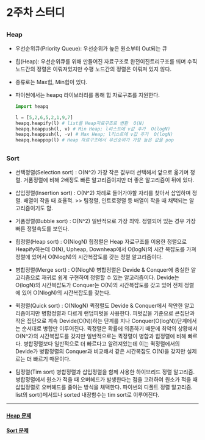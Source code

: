 # 2주차 스터디

##

### Heap

- 우선순위큐(Priority Queue): 우선순위가 높은 원소부터 Out되는 큐
- 힙(Heap): 우선순위큐를 위해 만들어진 자료구조로 완전이진트리구조를 띄며 수직 노드간의 정렬은 이뤄져있지만 수평 노드간의 정렬은 이뤄져 있지 않다.
- 종류로는 Max힙, Min힙이 있다.

- 파이썬에서는 heapq 라이브러리를 통해 힙 자료구조를 지원한다.

  ```python
  import heapq

  l = [5,2,6,5,2,1,9,7]
  heapq.heapify(l) # list를 Heap자료구조로 변환  O(N)
  heapq.heappush(l, v) # Min Heap; l리스트에 v값 추가  O(logN)
  heapq.heappush(l, -v) # Max Heap; l리스트에 v값 추가  O(logN)
  heapq.heappop(l) # Heap 자료구조에서 우선순위가 가장 높은 값을 pop
  ```

##

### Sort

- 선택정렬(Selection sort) : O(N^2)
  가장 작은 값부터 선택해서 앞으로 옮기며 정렬.
  거품정렬에 비해 2배정도 빠른 알고리즘이지만 더 좋은 알고리즘이 뒤에 있다.

- 삽입정렬(Insertion sort) : O(N^2)
  차례로 들어가야할 자리를 찾아서 삽입하며 정렬.
  배열이 작을 때 효율적. >> 팀정렬, 인트로정렬 등 배열이 작을 때 채택되는 알고리즘이기도 함.

- 거품정렬(Bubble sort) : O(N^2)
  일반적으로 가장 최악. 정렬되어 있는 경우 가장 빠른 정렬속도를 보인다.

- 힙정렬(Heap sort) : O(NlogN)
  힙정렬은 Heap 자료구조를 이용한 정렬으로 Heapify하는데 O(N), Upheap, Downheap에서 O(logN)의 시간 복잡도를 가져 정렬에 있어서 O(NlogN)의 시간복잡도를 갖는 정렬 알고리즘이다.

- 병합정렬(Merge sort) : O(NlogN)
  병합정렬은 Devide & Conquer에 충실한 알고리즘으로 재귀로 쉽게 구현하여 정렬할 수 있는 알고리즘이다. Devide는 O(logN)의 시간복잡도가 Conquer는 O(N)의 시간복잡도를 갖고 있어 전체 정렬에 있어 O(NlogN)의 시간복잡도를 갖는다.

- 퀵정렬(Quick sort) : O(NlogN)
  퀵정렬도 Devide & Conquer에서 착안한 알고리즘이지만 병합정렬과 다르게 랜덤피벗을 사용한다. 피벗값을 기준으로 큰집단과 작은 집단으로 계속 Devide(O(N))하는 단계를 지나 Conquer(O(logN))단계에서는 순서대로 병합만 이루어진다.
  퀵정렬은 확률에 의존하기 때문에 최악의 상황에서 O(N^2)의 시간복잡도를 갖지만 일반적으로는 퀵정렬이 병합과 힙정렬에 비해 빠르다. 병합정렬보다 일반적으로 더 빠르다고 알려져있는데 이는 퀵정렬에서의 Devide가 병합정렬의 Conquer과 비교해서 같은 시간복잡도 O(N)을 갖지만 실제로는 더 빠르기 때문이다.

* 팀정렬(Tim sort)
  병합정렬과 삽입정렬을 함께 사용한 하이브리드 정렬 알고리즘. 병합정렬에서 원소가 적을 때 오버헤드가 발생한다는 점을 고려하여 원소가 적을 때 삽입정렬로 오버헤드를 줄이는 방식을 채택한다.
  파이썬의 디폴트 정렬 알고리즘. list의 sort()메서드나 sorted 내장함수는 tim sort로 이루어진다.

---

#### <a href="https://programmers.co.kr/learn/courses/30/parts/12117">Heap 문제</a>

#### <a href="https://programmers.co.kr/learn/courses/30/parts/12198">Sort 문제</a>
